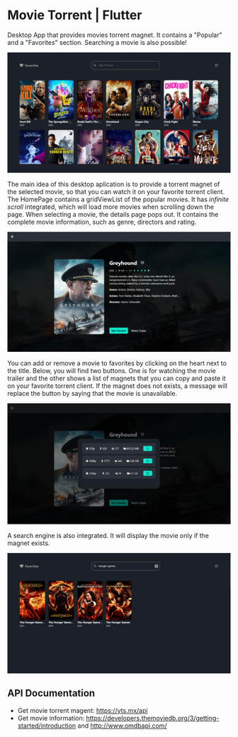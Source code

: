 # Movie Torrent | Flutter

Desktop App that provides movies torrent magnet. It contains a "Popular" and a "Favorites" section. Searching a movie is also possible!

![alt text](https://github.com/LucasACH/flutter-movie-torrent/blob/master/screenshots/movie_torrent_1.PNG?raw=true)

The main idea of this desktop aplication is to provide a torrent magnet of the selected movie, so that you can watch it on your favorite torrent client. The HomePage contains a gridViewList of the popular movies. It has *infinite scroll* integrated, which will load more movies when scrolling down the page. When selecting a movie, the details page pops out. It contains the complete movie information, such as genre, directors and rating.

![alt text](https://github.com/LucasACH/flutter-movie-torrent/blob/master/screenshots/movie_torrent_3.PNG?raw=true)

You can add or remove a movie to favorites by clicking on the heart next to the title. Below, you will find two buttons. One is for watching the movie trailer and the other shows a list of magnets that you can copy and paste it on your favorite torrent client. If the magnet does not exists, a message will replace the button by saying that the movie is unavailable.

![alt text](https://github.com/LucasACH/flutter-movie-torrent/blob/master/screenshots/movie_torrent_4.PNG?raw=true)

A search engine is also integrated. It will display the movie only if the magnet exists.

![alt text](https://github.com/LucasACH/flutter-movie-torrent/blob/master/screenshots/movie_torrent_2.PNG?raw=true)


## API Documentation

- Get movie torrent magent: https://yts.mx/api
- Get movie information: https://developers.themoviedb.org/3/getting-started/introduction and http://www.omdbapi.com/



